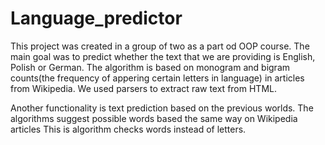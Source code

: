 # Language_predictor

This project was created in a group of two as a part od OOP course. The main goal was to predict whether the text that we are providing is
English, Polish or German. The algorithm is based on monogram and bigram counts(the frequency of appering certain letters in language) in articles from Wikipedia. We used parsers to extract raw text from HTML.

Another functionality is text prediction based on the previous worlds. The algorithms suggest possible words based the same way on Wikipedia articles
This is algorithm checks words instead of letters.

